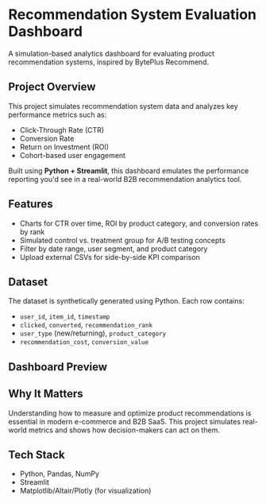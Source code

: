 # Recommendation System Evaluation Dashboard

A simulation-based analytics dashboard for evaluating product recommendation systems, inspired by BytePlus Recommend.

## Project Overview

This project simulates recommendation system data and analyzes key performance metrics such as:
- Click-Through Rate (CTR)
- Conversion Rate
- Return on Investment (ROI)
- Cohort-based user engagement

Built using **Python + Streamlit**, this dashboard emulates the performance reporting you'd see in a real-world B2B recommendation analytics tool.

## Features

- Charts for CTR over time, ROI by product category, and conversion rates by rank
- Simulated control vs. treatment group for A/B testing concepts
- Filter by date range, user segment, and product category
- Upload external CSVs for side-by-side KPI comparison

## Dataset

The dataset is synthetically generated using Python. Each row contains:
- `user_id`, `item_id`, `timestamp`
- `clicked`, `converted`, `recommendation_rank`
- `user_type` (new/returning), `product_category`
- `recommendation_cost`, `conversion_value`

## Dashboard Preview



## Why It Matters

Understanding how to measure and optimize product recommendations is essential in modern e-commerce and B2B SaaS. This project simulates real-world metrics and shows how decision-makers can act on them.

## Tech Stack

- Python, Pandas, NumPy
- Streamlit
- Matplotlib/Altair/Plotly (for visualization)
